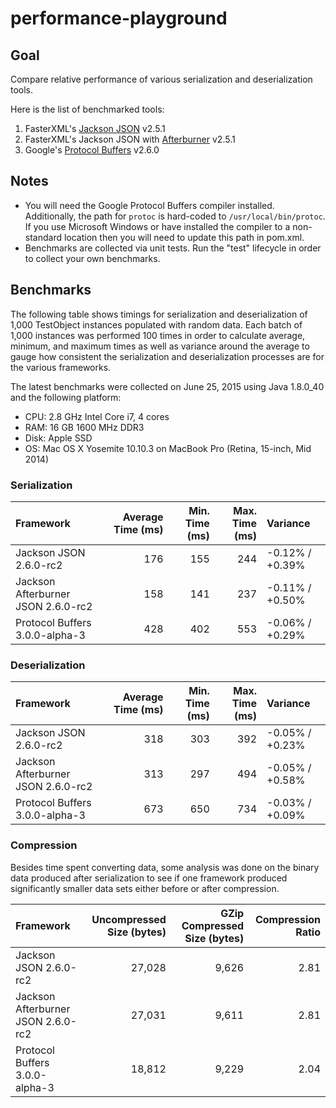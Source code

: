 performance-playground
======================

## Goal

Compare relative performance of various serialization and deserialization tools.

Here is the list of benchmarked tools:

1. FasterXML's [Jackson JSON](http://wiki.fasterxml.com/JacksonHome) v2.5.1
1. FasterXML's Jackson JSON with [Afterburner](https://github.com/FasterXML/jackson-module-afterburner) v2.5.1
2. Google's [Protocol Buffers](https://developers.google.com/protocol-buffers/) v2.6.0

## Notes

* You will need the Google Protocol Buffers compiler installed.  Additionally, the path for `protoc` is
  hard-coded to `/usr/local/bin/protoc`. If you use Microsoft Windows or have installed the compiler to
  a non-standard location then you will need to update this path in pom.xml.
* Benchmarks are collected via unit tests. Run the "test" lifecycle in order to collect your own
  benchmarks.

## Benchmarks

The following table shows timings for serialization and deserialization of 1,000
TestObject instances populated with random data.  Each batch of 1,000 instances
was performed 100 times in order to calculate average, minimum, and maximum
times as well as variance around the average to gauge how consistent the
serialization and deserialization processes are for the various frameworks.

The latest benchmarks were collected on June 25, 2015 using Java 1.8.0_40 and the following platform:

* CPU: 2.8 GHz Intel Core i7, 4 cores
* RAM: 16 GB 1600 MHz DDR3
* Disk: Apple SSD
* OS: Mac OS X Yosemite 10.10.3 on MacBook Pro (Retina, 15-inch, Mid 2014)

### Serialization

| Framework | Average Time (ms) | Min. Time (ms) | Max. Time (ms) | Variance |
| :-------- | ----------------: | -------------: | -------------: | :------- |
| Jackson JSON 2.6.0-rc2 | 176 | 155 | 244 | -0.12% / +0.39% |
| Jackson Afterburner JSON 2.6.0-rc2 | 158 | 141 | 237 | -0.11% / +0.50% |
| Protocol Buffers 3.0.0-alpha-3 | 428 | 402 | 553 | -0.06% / +0.29% |

### Deserialization

| Framework | Average Time (ms) | Min. Time (ms) | Max. Time (ms) | Variance |
| :-------- | ----------------: | -------------: | -------------: | :------- |
| Jackson JSON 2.6.0-rc2 | 318 | 303 | 392 | -0.05% / +0.23% |
| Jackson Afterburner JSON 2.6.0-rc2 | 313 | 297 | 494 | -0.05% / +0.58% |
| Protocol Buffers 3.0.0-alpha-3 | 673 | 650 | 734 | -0.03% / +0.09% |

### Compression

Besides time spent converting data, some analysis was done on the binary data
produced after serialization to see if one framework produced significantly
smaller data sets either before or after compression.

| Framework | Uncompressed Size (bytes) | GZip Compressed Size (bytes) | Compression Ratio |
| :-------- | ------------------------: | ---------------------------: | ----------------: |
| Jackson JSON 2.6.0-rc2 | 27,028 | 9,626 | 2.81 |
| Jackson Afterburner JSON 2.6.0-rc2 | 27,031 | 9,611 | 2.81 |
| Protocol Buffers 3.0.0-alpha-3 | 18,812 | 9,229 | 2.04 |
